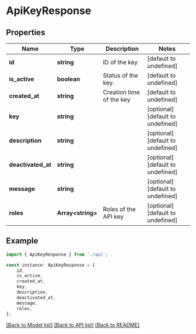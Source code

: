 # ApiKeyResponse


## Properties

Name | Type | Description | Notes
------------ | ------------- | ------------- | -------------
**id** | **string** | ID of the key | [default to undefined]
**is_active** | **boolean** | Status of the key. | [default to undefined]
**created_at** | **string** | Creation time of the key | [default to undefined]
**key** | **string** |  | [optional] [default to undefined]
**description** | **string** |  | [optional] [default to undefined]
**deactivated_at** | **string** |  | [optional] [default to undefined]
**message** | **string** |  | [optional] [default to undefined]
**roles** | **Array&lt;string&gt;** | Roles of the API key | [optional] [default to undefined]

## Example

```typescript
import { ApiKeyResponse } from './api';

const instance: ApiKeyResponse = {
    id,
    is_active,
    created_at,
    key,
    description,
    deactivated_at,
    message,
    roles,
};
```

[[Back to Model list]](../README.md#documentation-for-models) [[Back to API list]](../README.md#documentation-for-api-endpoints) [[Back to README]](../README.md)
